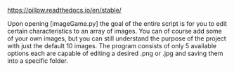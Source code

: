 https://pillow.readthedocs.io/en/stable/


Upon opening [imageGame.py] the goal of the entire script is for you to edit certain characteristics to an array of images. 
You can of course add some of your own images, but you can still understand the purpose of the project with just the default 10 images. 
The program consists of only 5 available options each are capable of editing a desired .png or .jpg and saving them into a specific folder.
